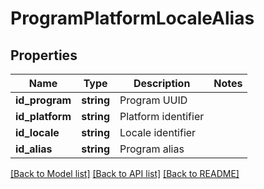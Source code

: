 # ProgramPlatformLocaleAlias

## Properties
Name | Type | Description | Notes
------------ | ------------- | ------------- | -------------
**id_program** | **string** | Program UUID | 
**id_platform** | **string** | Platform identifier | 
**id_locale** | **string** | Locale identifier | 
**id_alias** | **string** | Program alias | 

[[Back to Model list]](../README.md#documentation-for-models) [[Back to API list]](../README.md#documentation-for-api-endpoints) [[Back to README]](../README.md)


